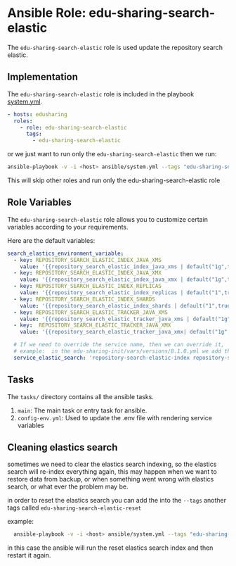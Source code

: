 # Ansible Role: edu-sharing-search-elastic

The `edu-sharing-search-elastic` role is used update the repository search elastic.

## Implementation

The `edu-sharing-search-elastic` role is included in the playbook [system.yml](../../../system.yml).

```yaml
- hosts: edusharing
  roles:
    - role: edu-sharing-search-elastic
      tags: 
        - edu-sharing-search-elastic

```

or we just want to run only the `edu-sharing-search-elastic` then we run:

```sh
ansible-playbook -v -i <host> ansible/system.yml --tags "edu-sharing-search-elastic"
```
This will skip other roles and run only the edu-sharing-search-elastic role

## Role Variables

The `edu-sharing-search-elastic` role allows you to customize certain variables according to your requirements. 

Here are the default variables:


```yaml
search_elastics_environment_variable:
  - key: REPOSITORY_SEARCH_ELASTIC_INDEX_JAVA_XMS
    value: '{{repository_search_elastic_index_java_xms | default("1g",true)}}'
  - key: REPOSITORY_SEARCH_ELASTIC_INDEX_JAVA_XMX
    value: '{{repository_search_elastic_index_java_xmx | default("1g",true)}}'
  - key: REPOSITORY_SEARCH_ELASTIC_INDEX_REPLICAS
    value: '{{repository_search_elastic_index_replicas | default("1",true)}}'
  - key: REPOSITORY_SEARCH_ELASTIC_INDEX_SHARDS
    value: '{{repository_search_elastic_index_shards | default("1",true)}}'
  - key: REPOSITORY_SEARCH_ELASTIC_TRACKER_JAVA_XMS
    value: '{{repository_search_elastic_tracker_java_xms | default("1g",true)}}'
  - key:  REPOSITORY_SEARCH_ELASTIC_TRACKER_JAVA_XMX
    value: '{{repository_search_elastic_tracker_java_xmx| default("1g",true)}}'

  # If we need to override the service name, then we can override it,
  # example:  in the edu-sharing-init/vars/versions/8.1.0.yml we add this variable with new value
  service_elastic_search: 'repository-search-elastic-index repository-search-elastic-tracker'

```

## Tasks

The `tasks/` directory contains all the ansible tasks.

1. `main`: The main task or entry task for ansible.
2. `config-env.yml`: Used to update the .env file with rendering service variables


## Cleaning elastics search

sometimes we need to clear the elastics search indexing, so the elastics search will re-index everything again, this may happen when we want to restore data from backup, or when something went wrong with elastics search, or what ever the problem may be.

in order to reset the elastics search you can add the into the `--tags` another tags called `edu-sharing-search-elastic-reset`

example:

```sh
  ansible-playbook -v -i <host> ansible/system.yml --tags "edu-sharing-search-elastic,edu-sharing-search-elastic-reset"

```
in this case the ansible will run the reset elastics search index and then restart it again.